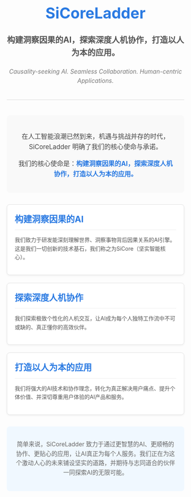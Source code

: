 
<style>
  .intro-container {
    font-family: -apple-system, BlinkMacSystemFont, "Segoe UI", Roboto, Oxygen, Ubuntu, Cantarell, "Fira Sans", "Droid Sans", "Helvetica Neue", sans-serif;
    line-height: 1.6;
    color: #333;
    padding: 20px;
    max-width: 900px;
    margin: auto;
  }
  .intro-header {
    text-align: center;
    margin-bottom: 40px;
    padding-bottom: 20px;
    border-bottom: 2px solid #eaeaea;
  }
  .intro-header h1 {
    font-size: 2.8em;
    color: #2a7ae2; /* Blue color from before, for consistency */
    margin-bottom: 0.5em;
  }
  .intro-header .slogan-zh {
    font-size: 1.5em;
    color: #555;
    font-weight: bold;
  }
  .intro-header .slogan-en {
    font-size: 1.1em;
    color: #777;
    margin-top: 5px;
    font-style: italic;
  }
  .mission-statement {
    background-color: #f9f9f9;
    padding: 25px;
    border-radius: 8px;
    margin-bottom: 30px;
    text-align: center;
  }
  .mission-statement p {
    font-size: 1.2em;
    color: #444;
    margin-bottom: 10px;
  }
  .mission-statement strong {
    color: #2a7ae2;
  }
  .core-pillars {
    display: flex;
    justify-content: space-around;
    gap: 20px;
    margin-bottom: 30px;
    flex-wrap: wrap; /* Allow wrapping on smaller screens */
  }
  .pillar {
    background-color: #ffffff;
    border: 1px solid #e0e0e0;
    border-radius: 8px;
    padding: 20px;
    flex: 1;
    min-width: 250px; /* Minimum width for each pillar */
    box-shadow: 0 2px 5px rgba(0,0,0,0.05);
    transition: transform 0.3s ease, box-shadow 0.3s ease;
  }
  .pillar:hover {
    transform: translateY(-5px);
    box-shadow: 0 4px 10px rgba(0,0,0,0.1);
  }
  .pillar h3 {
    font-size: 1.6em;
    color: #2a7ae2;
    margin-top: 0;
    margin-bottom: 15px;
    border-bottom: 1px solid #eee;
    padding-bottom: 10px;
  }
  .pillar p {
    font-size: 1em;
    color: #555;
  }
  .conclusion {
    text-align: center;
    font-size: 1.1em;
    color: #666;
    padding: 20px;
    background-color: #f0f8ff; /* Light blue from before */
    border-radius: 8px;
  }
</style>

<div class="intro-container">
  <header class="intro-header">
    <h1>SiCoreLadder</h1>
    <p class="slogan-zh">构建洞察因果的AI，探索深度人机协作，打造以人为本的应用。</p>
    <p class="slogan-en">Causality-seeking AI. Seamless Collaboration. Human-centric Applications.</p>
  </header>

  <section class="mission-statement">
    <p>在人工智能浪潮已然到来，机遇与挑战并存的时代，SiCoreLadder 明确了我们的核心使命与承诺。</p>
    <p>我们的核心使命是：<strong>构建洞察因果的AI，探索深度人机协作，打造以人为本的应用。</strong></p>
  </section>

  <section class="core-pillars">
    <div class="pillar">
      <h3>构建洞察因果的AI</h3>
      <p>我们致力于研发能深刻理解世界、洞察事物背后因果关系的AI引擎。这是我们一切创新的技术基石，我们称之为SiCore（坚实智能核心）。</p>
    </div>
    <div class="pillar">
      <h3>探索深度人机协作</h3>
      <p>我们探索极致个性化的人机交互，让AI成为每个人独特工作流中不可或缺的、真正懂你的高效伙伴。</p>
    </div>
    <div class="pillar">
      <h3>打造以人为本的应用</h3>
      <p>我们将强大的AI技术和协作理念，转化为真正解决用户痛点、提升个体价值、并深切尊重用户体验的AI产品和服务。</p>
    </div>
  </section>

  <footer class="conclusion">
    <p>简单来说，SiCoreLadder 致力于通过更智慧的AI、更顺畅的协作、更贴心的应用，让AI真正为每个人服务。我们正在为这个激动人心的未来铺设坚实的道路，并期待与志同道合的伙伴一同探索AI的无限可能。</p>
  </footer>
</div>

 